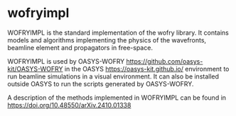 # wofryimpl

WOFRYIMPL is the standard implementation of the wofry library. It contains models and algorithms implementing the physics of the wavefronts, beamline element and propagators in free-space. 

WOFRYIMPL is used by OASYS-WOFRY https://github.com/oasys-kit/OASYS-WOFRY in the OASYS https://oasys-kit.github.io/ environment to run beamline simulations in a visual environment. It can also be installed outside OASYS to run the scripts generated by OASYS-WOFRY.

A description of the methods implemented in WOFRYIMPL can be found in https://doi.org/10.48550/arXiv.2410.01338

